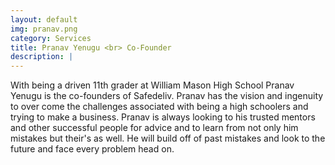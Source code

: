 ```yaml
---
layout: default
img: pranav.png
category: Services
title: Pranav Yenugu <br> Co-Founder
description: |
---
```

With being a driven 11th grader at William Mason High School Pranav Yenugu is the co-founders of Safedeliv. Pranav has the vision and ingenuity to over come the challenges associated with being a high schoolers and trying to make a business. Pranav is always looking to his trusted mentors and other successful people for advice and to learn from not only him mistakes but their's as well. He will build off of past mistakes and look to the future and face every problem head on.
